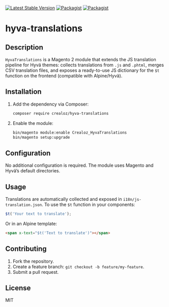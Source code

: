 
[![Latest Stable Version](https://img.shields.io/packagist/v/crealoz/easy-audit-free.svg?style=flat-square)](https://packagist.org/packages/crealoz/hyva-translations)
[![Packagist](https://img.shields.io/packagist/dt/crealoz/easy-audit-free.svg?style=flat-square)](https://packagist.org/packages/crealoz/hyva-translations/stats)
[![Packagist](https://img.shields.io/packagist/dm/crealoz/easy-audit-free.svg?style=flat-square)](https://packagist.org/packages/crealoz/hyva-translations/stats)

# hyva-translations

## Description

`HyvaTranslations` is a Magento 2 module that extends the JS translation pipeline for Hyvä themes: collects translations from `.js` and `.phtml`, merges CSV translation files, and exposes a ready-to-use JS dictionary for the `$t` function on the frontend (compatible with Alpine/Hyvä).

## Installation

1. Add the dependency via Composer:

   ```bash
   composer require crealoz/hyva-translations
   ```

2. Enable the module:

   ```bash
   bin/magento module:enable Crealoz_HyvaTranslations
   bin/magento setup:upgrade
   ```

## Configuration

No additional configuration is required. The module uses Magento and Hyvä’s default directories.

## Usage

Translations are automatically collected and exposed in `i18n/js-translation.json`. To use the `$t` function in your components:

```js
$t('Your text to translate');
```

Or in an Alpine template:

```html
<span x-text="$t('Text to translate')"></span>
```

## Contributing

1. Fork the repository.
2. Create a feature branch: `git checkout -b feature/my-feature`.
3. Submit a pull request.

## License

MIT
